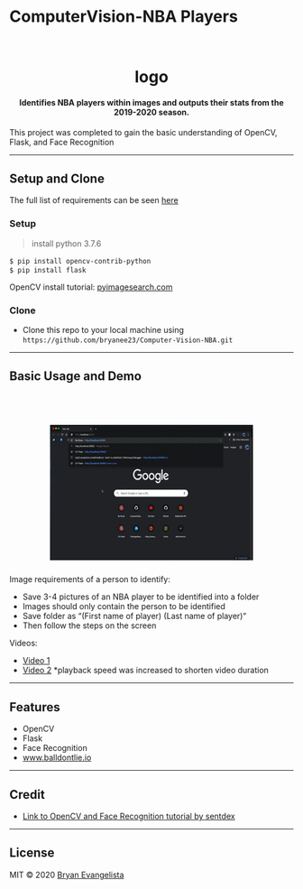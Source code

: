 # ComputerVision-NBA Players

<h1 align="center">
  <br>
logo
<!-- <img src="/static/readme/screenshots.gif"> -->
</h1>



<h4 align="center">Identifies NBA players within images and outputs their stats from the 2019-2020 season.</h4>

This project was completed to gain the basic understanding of OpenCV, Flask, and Face Recognition


---

## Setup and Clone

The full list of requirements can be seen <a href="https://github.com/bryanee23/flask-site/blob/master/license_readme_server%20scrpit_requirements/requirements.txt">here</a>


### Setup

> install python 3.7.6

```shell
$ pip install opencv-contrib-python
$ pip install flask
```


OpenCV install tutorial: <a href="https://www.pyimagesearch.com/2018/09/19/pip-install-opencv/">pyimagesearch.com</a>

### Clone

- Clone this repo to your local machine using `https://github.com/bryanee23/Computer-Vision-NBA.git`



---

## Basic Usage and Demo

<h1 align="center">
  <br>
<img src="/static/readme/screenshots.gif">
</h1>

Image requirements of a person to identify:
-	Save 3-4 pictures of an NBA player to be identified into a folder
-	Images should only contain the person to be identified
-	Save folder as “(First name of player) (Last name of player)“
- Then follow the steps on the screen

Videos:
- <a href="https://drive.google.com/file/d/1wL7EyNAajq060LifrQtv-5wWWLIDzKNX/view?usp=sharing">Video 1</a>
- <a href="https://drive.google.com/file/d/1DrNX3qVt9I_ONk5uQ-fAIn3lxyiZ24GM/view?usp=sharing">Video 2</a>
*playback speed was increased to shorten video duration



---

## Features
-	OpenCV
-	Flask
-	Face Recognition
-	www.balldontlie.io

---

## Credit
- <a href="https://www.youtube.com/watch?v=PdkPI92KSIs&t=109sg">Link to OpenCV and Face Recognition tutorial by sentdex</a>

---

## License
MIT  © 2020 [Bryan Evangelista](https://www.linkedin.com/in/bryanevangelista/)